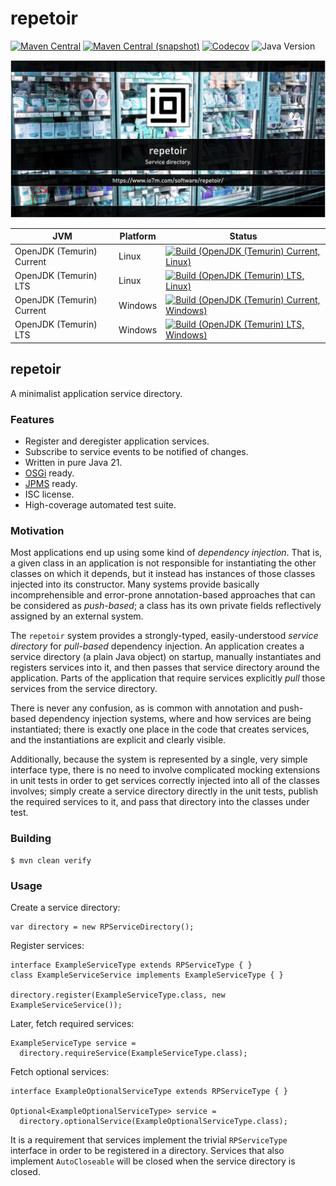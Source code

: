 repetoir
===

[![Maven Central](https://img.shields.io/maven-central/v/com.io7m.repetoir/com.io7m.repetoir.svg?style=flat-square)](http://search.maven.org/#search%7Cga%7C1%7Cg%3A%22com.io7m.repetoir%22)
[![Maven Central (snapshot)](https://img.shields.io/nexus/s/com.io7m.repetoir/com.io7m.repetoir?server=https%3A%2F%2Fs01.oss.sonatype.org&style=flat-square)](https://s01.oss.sonatype.org/content/repositories/snapshots/com/io7m/repetoir/)
[![Codecov](https://img.shields.io/codecov/c/github/io7m-com/repetoir.svg?style=flat-square)](https://codecov.io/gh/io7m-com/repetoir)
![Java Version](https://img.shields.io/badge/21-java?label=java&color=007fff)

![com.io7m.repetoir](./src/site/resources/repetoir.jpg?raw=true)

| JVM | Platform | Status |
|-----|----------|--------|
| OpenJDK (Temurin) Current | Linux | [![Build (OpenJDK (Temurin) Current, Linux)](https://img.shields.io/github/actions/workflow/status/io7m-com/repetoir/main.linux.temurin.current.yml)](https://www.github.com/io7m-com/repetoir/actions?query=workflow%3Amain.linux.temurin.current)|
| OpenJDK (Temurin) LTS | Linux | [![Build (OpenJDK (Temurin) LTS, Linux)](https://img.shields.io/github/actions/workflow/status/io7m-com/repetoir/main.linux.temurin.lts.yml)](https://www.github.com/io7m-com/repetoir/actions?query=workflow%3Amain.linux.temurin.lts)|
| OpenJDK (Temurin) Current | Windows | [![Build (OpenJDK (Temurin) Current, Windows)](https://img.shields.io/github/actions/workflow/status/io7m-com/repetoir/main.windows.temurin.current.yml)](https://www.github.com/io7m-com/repetoir/actions?query=workflow%3Amain.windows.temurin.current)|
| OpenJDK (Temurin) LTS | Windows | [![Build (OpenJDK (Temurin) LTS, Windows)](https://img.shields.io/github/actions/workflow/status/io7m-com/repetoir/main.windows.temurin.lts.yml)](https://www.github.com/io7m-com/repetoir/actions?query=workflow%3Amain.windows.temurin.lts)|

## repetoir

A minimalist application service directory.

### Features

  * Register and deregister application services.
  * Subscribe to service events to be notified of changes.
  * Written in pure Java 21.
  * [OSGi](https://www.osgi.org/) ready.
  * [JPMS](https://en.wikipedia.org/wiki/Java_Platform_Module_System) ready.
  * ISC license.
  * High-coverage automated test suite.

### Motivation

Most applications end up using some kind of _dependency injection_. That is,
a given class in an application is not responsible for instantiating the
other classes on which it depends, but it instead has instances of those
classes injected into its constructor. Many systems provide basically
incomprehensible and error-prone annotation-based approaches that can be
considered as _push-based_; a class has its own private fields reflectively
assigned by an external system.

The `repetoir` system provides a strongly-typed, easily-understood _service
directory_ for _pull-based_ dependency injection. An application creates
a service directory (a plain Java object) on startup, manually instantiates
and registers services into it, and then passes that service directory
around the application. Parts of the application that require services
explicitly _pull_ those services from the service directory.

There is never any confusion, as is common with annotation and push-based
dependency injection systems, where and how services are being instantiated;
there is exactly one place in the code that creates services, and the
instantiations are explicit and clearly visible.

Additionally, because the system is represented by a single, very simple
interface type, there is no need to involve complicated mocking extensions
in unit tests in order to get services correctly injected into all of the
classes involves; simply create a service directory directly in the unit tests,
publish the required services to it, and pass that directory into the classes
under test.

### Building

```
$ mvn clean verify
```

### Usage

Create a service directory:

```
var directory = new RPServiceDirectory();
```

Register services:

```
interface ExampleServiceType extends RPServiceType { }
class ExampleServiceService implements ExampleServiceType { }

directory.register(ExampleServiceType.class, new ExampleServiceService());
```

Later, fetch required services:

```
ExampleServiceType service =
  directory.requireService(ExampleServiceType.class);
```

Fetch optional services:

```
interface ExampleOptionalServiceType extends RPServiceType { }

Optional<ExampleOptionalServiceType> service =
  directory.optionalService(ExampleOptionalServiceType.class);
```

It is a requirement that services implement the trivial `RPServiceType`
interface in order to be registered in a directory. Services that also
implement `AutoCloseable` will be closed when the service directory is
closed.

